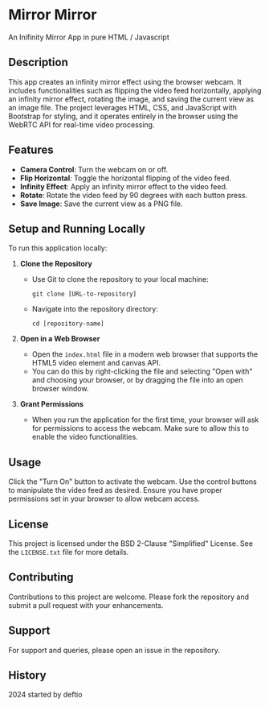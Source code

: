 # Mirror Mirror
An Inifinity Mirror App in pure HTML / Javascript

## Description
This app creates an infinity mirror effect using the browser webcam. It includes functionalities such as flipping the video feed horizontally, applying an infinity mirror effect, rotating the image, and saving the current view as an image file. The project leverages HTML, CSS, and JavaScript with Bootstrap for styling, and it operates entirely in the browser using the WebRTC API for real-time video processing.

## Features
- **Camera Control**: Turn the webcam on or off.
- **Flip Horizontal**: Toggle the horizontal flipping of the video feed.
- **Infinity Effect**: Apply an infinity mirror effect to the video feed.
- **Rotate**: Rotate the video feed by 90 degrees with each button press.
- **Save Image**: Save the current view as a PNG file.

## Setup and Running Locally
To run this application locally:
1. **Clone the Repository**
   - Use Git to clone the repository to your local machine:
     ```
     git clone [URL-to-repository]
     ```
   - Navigate into the repository directory:
     ```
     cd [repository-name]
     ```

2. **Open in a Web Browser**
   - Open the `index.html` file in a modern web browser that supports the HTML5 video element and canvas API.
   - You can do this by right-clicking the file and selecting "Open with" and choosing your browser, or by dragging the file into an open browser window.

3. **Grant Permissions**
   - When you run the application for the first time, your browser will ask for permissions to access the webcam. Make sure to allow this to enable the video functionalities.

## Usage
Click the "Turn On" button to activate the webcam. Use the control buttons to manipulate the video feed as desired. Ensure you have proper permissions set in your browser to allow webcam access.

## License
This project is licensed under the BSD 2-Clause "Simplified" License. See the `LICENSE.txt` file for more details.

## Contributing
Contributions to this project are welcome. Please fork the repository and submit a pull request with your enhancements.

## Support
For support and queries, please open an issue in the repository.

## History
2024 started by deftio
